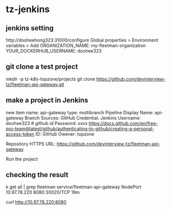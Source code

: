 # tz-jenkins

## jenkins setting
http://dooheehong323:31000/configure
Global properties > Environment variables > Add
ORGANIZATION_NAME: my-fleetman-organization
YOUR_DOCKERHUB_USERNAME: doohee323

## git clone a test project
mkdir -p tz-k8s-topzone/projects
git clone https://github.com/devinterview-tz/fleetman-api-gateway.git

## make a project in Jenkins
new item
name: api-gateway
type: multibranch Pipeline
Display Name: api-gateway
Branch Sources: GitHub
    Credential: Jenkins
        Username: doohee323 # github id
        Password: xxxx
            https://docs.github.com/en/free-pro-team@latest/github/authenticating-to-github/creating-a-personal-access-token
        ID: GitHub
    Owener: topzone
    
Repository HTTPS URL: https://github.com/devinterview-tz/fleetman-api-gateway

Run the project

## checking the result 
k get all | grep fleetman
service/fleetman-api-gateway   NodePort    10.97.78.220    <none>        8080:30020/TCP                   19m

curl http://10.97.78.220:8080


